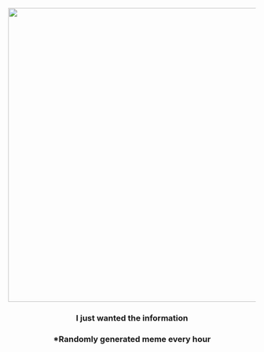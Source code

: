 <p align="center">
        <img src="https://i.redd.it/hygaiimpaug91.jpg" width="600" height="600">
        </p>
        <h3 align="center">I just wanted the information</h3>
        <h3 align="center">*Randomly generated meme every hour</h3>
    